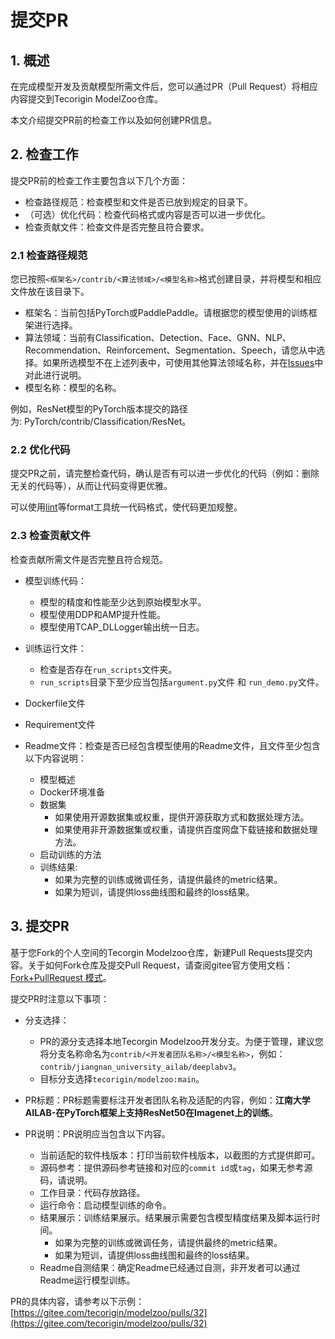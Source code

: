 # 提交PR

## 1. 概述

在完成模型开发及贡献模型所需文件后，您可以通过PR（Pull Request）将相应内容提交到Tecorigin ModelZoo仓库。

本文介绍提交PR前的检查工作以及如何创建PR信息。


## 2. 检查工作

提交PR前的检查工作主要包含以下几个方面：

- 检查路径规范：检查模型和文件是否已放到规定的目录下。
- （可选）优化代码：检查代码格式或内容是否可以进一步优化。
- 检查贡献文件：检查文件是否完整且符合要求。

### 2.1 检查路径规范

您已按照`<框架名>/contrib/<算法领域>/<模型名称>`格式创建目录，并将模型和相应文件放在该目录下。

- 框架名：当前包括PyTorch或PaddlePaddle。请根据您的模型使用的训练框架进行选择。
- 算法领域：当前有Classification、Detection、Face、GNN、NLP、Recommendation、Reinforcement、Segmentation、Speech，请您从中选择。如果所选模型不在上述列表中，可使用其他算法领域名称，并在[Issues](https://gitee.com/tecorigin/modelzoo/issues)中对此进行说明。
- 模型名称：模型的名称。

例如，ResNet模型的PyTorch版本提交的路径为: PyTorch/contrib/Classification/ResNet。

### 2.2 优化代码

提交PR之前，请完整检查代码，确认是否有可以进一步优化的代码（例如：删除无关的代码等），从而让代码变得更优雅。

可以使用[lint](https://www.pylint.org/)等format工具统一代码格式，使代码更加规整。

### 2.3 检查贡献文件

检查贡献所需文件是否完整且符合规范。

- 模型训练代码：
  - 模型的精度和性能至少达到原始模型水平。
  - 模型使用DDP和AMP提升性能。
  - 模型使用TCAP\_DLLogger输出统一日志。

- 训练运行文件：
  - 检查是否存在`run_scripts`文件夹。
  - `run_scripts`目录下至少应当包括`argument.py`文件 和 `run_demo.py`文件。

- Dockerfile文件

- Requirement文件

- Readme文件：检查是否已经包含模型使用的Readme文件，且文件至少包含以下内容说明：    
  - 模型概述
  - Docker环境准备
  - 数据集
    - 如果使用开源数据集或权重，提供开源获取方式和数据处理方法。
    - 如果使用非开源数据集或权重，请提供百度网盘下载链接和数据处理方法。
  - 启动训练的方法
  - 训练结果: 
    - 如果为完整的训练或微调任务，请提供最终的metric结果。 
    - 如果为短训，请提供loss曲线图和最终的loss结果。


## 3. 提交PR

基于您Fork的个人空间的Tecorgin Modelzoo仓库，新建Pull Requests提交内容。关于如何Fork仓库及提交Pull Request，请查阅gitee官方使用文档：[Fork+PullRequest 模式](https://help.gitee.com/base/%E5%BC%80%E5%8F%91%E5%8D%8F%E4%BD%9C/Fork+PullRequest%E6%A8%A1%E5%BC%8F)。

提交PR时注意以下事项：

- 分支选择：

  - PR的源分支选择本地Tecorgin Modelzoo开发分支。为便于管理，建议您将分支名称命名为`contrib/<开发者团队名称>/<模型名称>`，例如：`contrib/jiangnan_university_ailab/deeplabv3`。
  - 目标分支选择`tecorigin/modelzoo:main`。

- PR标题：PR标题需要标注开发者团队名称及适配的内容，例如：**江南大学AILAB-在PyTorch框架上支持ResNet50在Imagenet上的训练**。
- PR说明：PR说明应当包含以下内容。
  
   * 当前适配的软件栈版本：打印当前软件栈版本，以截图的方式提供即可。
   * 源码参考：提供源码参考链接和对应的`commit id`或`tag`，如果无参考源码，请说明。
   * 工作目录：代码存放路径。
   * 运行命令：启动模型训练的命令。
   * 结果展示：训练结果展示。结果展示需要包含模型精度结果及脚本运行时间。
     * 如果为完整的训练或微调任务，请提供最终的metric结果。
     * 如果为短训，请提供loss曲线图和最终的loss结果。
   * Readme自测结果：确定Readme已经通过自测，非开发者可以通过Readme运行模型训练。

PR的具体内容，请参考以下示例：[https://gitee.com/tecorigin/modelzoo/pulls/32](https://gitee.com/tecorigin/modelzoo/pulls/32)

​    
